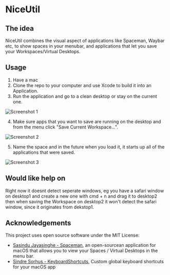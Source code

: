 # NiceUtil

## The idea

NiceUtil combines the visual aspect of applications like Spaceman, Waybar etc, to show spaces in your menubar, and applications that let you save your Workspaces/Virtual Desktops.

## Usage

1. Have a mac
2. Clone the repo to your computer and use Xcode to build it into an Application.
3. Run the application and go to a clean desktop or stay on the current one.

![Screenshot 1](https://github.com/user-attachments/assets/1f18566a-7ed4-4d67-92da-e3c7516bcad4)

4. Make sure apps that you want to save are running on the desktop and from the menu click "Save Current Workspace...".

![Screenshot 2](https://github.com/user-attachments/assets/4c2a3361-ce37-4b11-a4e4-88f26e7b09f5)

5. Name the space and in the future when you load it, it starts up all of the applications that were saved.
   
![Screenshot 3](https://github.com/user-attachments/assets/749f683c-9b9f-4804-b53a-507da252c5ac)

## Would like help on

Right now it doesnt detect seperate windows, eg you have a safari window on desktop1 and create a new one with cmd + n and drag it to desktop2 then when saving the Workspace on desktop2 it won't detect the safari window, since it originates from dekstop1.

## Acknowledgements

This project uses open source software under the MIT License:

- [Sasindu Jayasinghe - Spaceman](https://github.com/Jaysce/Spaceman), an open-sourcean application for macOS that allows you to view your Spaces / Virtual Desktops in the menu bar.
- [Sindre Sorhus - KeyboardShortcuts](https://github.com/sindresorhus/KeyboardShortcuts?tab=readme-ov-file), Custom global keyboard shortcuts for your macOS app
